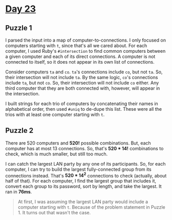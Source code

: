 # [Day 23](https://adventofcode.com/2024/day/23)

## Puzzle 1

I parsed the input into a map of computer-to-connections.  I only focused on
computers starting with `t`, since that's all we cared about.  For each
computer, I used Ruby's `#intersection` to find common computers between a given
computer and each of its direct connections.  A computer is not connected to
itself, so it does not appear in its own list of connections.

Consider computers `ta` and `co`.  `ta`'s connections include `co`, but not
`ta`.  So, their intersection will not include `ta`.  By the same logic, `co`'s
connections include `ta`, but not `co`.  So, their intersection will not include
`co` either.  Any third computer that they are both connected with, however,
will appear in the intersection.

I built strings for each trio of computers by concatenating their names in
alphabetical order, then used `#uniq` to de-dupe this list.  These were all the
trios with at least one computer starting with `t`.

## Puzzle 2

There are 520 computers and **520!** possible combinations.  But, each computer
has at most 13 connections.  So, that's **520 * 14!** combinations to check,
which is much smaller, but still too much.

I can catch the largest LAN party by any one of its participants.  So, for each
computer, I can try to build the largest fully-connected group from its
connections instead.  That's **520 * 14<sup>2</sup>** connections to check
(actually, about half of that).  For each computer, I find the largest group
that includes it, convert each group to its password, sort by length, and take
the largest.  It ran in **76ms**.

> At first, I was assuming the largest LAN party would include a computer
> starting with `t`.  Because of the problem statement in Puzzle 1.  It turns
> out that wasn't the case.

